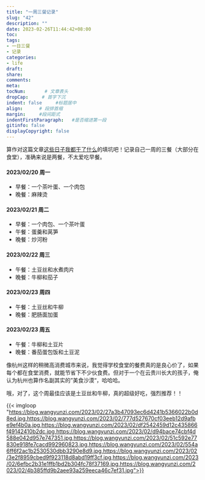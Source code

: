 ```yaml
---
title: "一周三餐记录"
slug: "42"
description: ""
date: 2023-02-26T11:44:42+08:00
toc: 
tags: 
- 一日三餐
- 记录
categories:
- life
draft: 
share:
comments:
meta: 
tocNum:       # 文章表头
dropCap:     # 首字下沉
indent: false     #标题居中
align:      # 段排首缩
margin:     #段间距式
indentFirstParagraph:   #是否缩进第一段
gitinfo: false
displayCopyright: false
---
```


算作对这篇文章[这些日子我都干了什么](https://wangyunzi.com/posts/34/)的填坑吧！记录自己一周的三餐（大部分在食堂），准确来说是两餐，不太爱吃早餐。

#### 2023/02/20 周一

- 早餐：一个茶叶蛋、一个肉包
- 晚餐：麻辣烫

#### 2023/02/21 周二

- 早餐：一个肉包、一个茶叶蛋
- 午餐：蛋羹和莴笋
- 晚餐：炒河粉

#### 2023/02/22 周三

- 午餐：土豆丝和水煮肉片
- 晚餐：牛柳和茄子

#### 2023/02/23 周四

- 午餐：土豆丝和牛柳
- 晚餐：肥肠面加蛋

#### 2023/02/23 周五

- 午餐：牛柳和土豆片
- 晚餐：番茄蛋包饭和土豆泥

像杭州这样的稍微高消费城市来说，我觉得学校食堂的餐费真的是良心价了，如果每个都在食堂消费，就能节省下不少伙食费。但对于一个在云贵川长大的孩子，俺认为杭州也算作名副其实的”美食沙漠“，哈哈哈。

哦，对了，这个周最佳应该是土豆丝和牛柳，真的超级好吃，强烈推荐！！



{{< imgloop "https://blog.wangyunzi.com/2023/02/27a3b47093ec6d4241b5366022b0d8ed.jpg,https://blog.wangyunzi.com/2023/02/777d527670cf03eeb12d9afbe9ef4b0a.jpg,https://blog.wangyunzi.com/2023/02/df2542459d12c435866f49142410b2dc.jpg,https://blog.wangyunzi.com/2023/02/d94bace74cbf4d588e042d957e747351.jpg,https://blog.wangyunzi.com/2023/02/51c592e77830e918fe7cacd992960823.jpg,https://blog.wangyunzi.com/2023/02/554a6ff6f2ac1b2530530dbb3290e8d9.jpg,https://blog.wangyunzi.com/2023/02/3e2f8959cbed9f923118d8abd19ff3cf.jpg,https://blog.wangyunzi.com/2023/02/6efbc2b31e1ffb1bd2b304fc78f37169.jpg,https://blog.wangyunzi.com/2023/02/4b385ffd9b2aee93a259eeca46c7ef31.jpg">}} 

